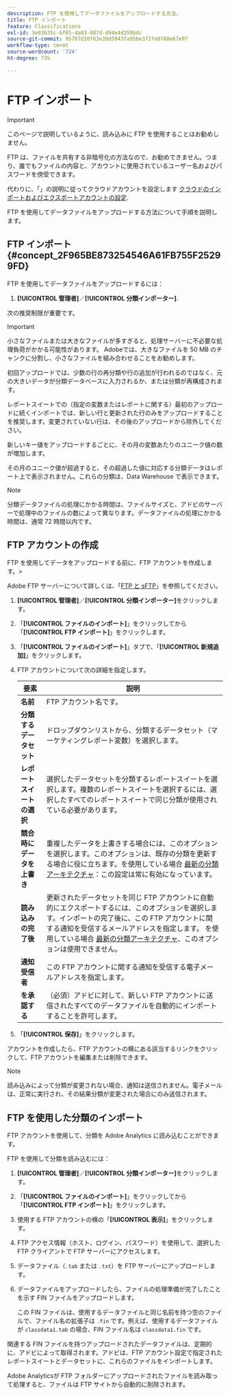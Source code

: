 ```yaml
---
description: FTP を使用してデータファイルをアップロードする方法。
title: FTP インポート
feature: Classifications
exl-id: 3e93b35c-6f65-4a93-887d-d94e4d359bdc
source-git-commit: 95767d10f63e20d5943fa95be3f2fe8f88e67e97
workflow-type: tm+mt
source-wordcount: '724'
ht-degree: 73%

---
```


# FTP インポート

>[!IMPORTANT]
>
>このページで説明しているように、読み込みに FTP を使用することはお勧めしません。
>
>FTP は、ファイルを共有する非暗号化の方法なので、お勧めできません。つまり、誰でもファイルの内容と、アカウントに使用されているユーザー名およびパスワードを傍受できます。
>
>代わりに、「」の説明に従ってクラウドアカウントを設定します [クラウドのインポートおよびエクスポートアカウントの設定](/help/components/locations/configure-import-accounts.md).

FTP を使用してデータファイルをアップロードする方法について手順を説明します。

## FTP インポート {#concept_2F965BE873254546A61FB755F25299FD}

FTP を使用してデータファイルをアップロードするには：

1. **[!UICONTROL 管理者]**／**[!UICONTROL 分類インポーター]**.

次の推奨制限が重要です。

>[!IMPORTANT]
>
>小さなファイルまたは大きなファイルが多すぎると、処理サーバーに不必要な処理負荷がかかる可能性があります。 Adobeでは、大きなファイルを 50 MB のチャンクに分割し、小さなファイルを組み合わせることをお勧めします。

初回アップロードでは、少数の行の再分類や行の追加が行われるのではなく、元の大きいデータが分類データベースに入力されるか、または分類が再構成されます。

レポートスイートでの（指定の変数またはレポートに関する）最初のアップロードに続くインポートでは、新しい行と更新された行のみをアップロードすることを推奨します。変更されていない行は、その後のアップロードから除外してください。

新しいキー値をアップロードするごとに、その月の変数あたりのユニーク値の数が増加します。

その月のユニーク値が超過すると、その超過した値に対応する分類データはレポート上で表示されません。これらの分類は、Data Warehouse で表示できます。

>[!NOTE]
>
>分類データファイルの処理にかかる時間は、ファイルサイズと、アドビのサーバーで処理中のファイルの数によって異なります。データファイルの処理にかかる時間は、通常 72 時間以内です。

## FTP アカウントの作成

FTP を使用してデータをアップロードする前に、FTP アカウントを作成します。>

Adobe FTP サーバーについて詳しくは、「[FTP と sFTP](/help/export/ftp-and-sftp/ftp-overview.md)」を参照してください。

1. **[!UICONTROL 管理者]**／**[!UICONTROL 分類インポーター]**&#x200B;をクリックします。
1. 「**[!UICONTROL ファイルのインポート]**」をクリックしてから「**[!UICONTROL FTP インポート]**」をクリックします。
1. 「**[!UICONTROL ファイルのインポート]**」タブで、「**[!UICONTROL 新規追加]**」をクリックします。
1. FTP アカウントについて次の詳細を指定します。

   | 要素 | 説明 |
   |---|---|
   | **名前** | FTP アカウント名です。 |
   | **分類するデータセット** | ドロップダウンリストから、分類するデータセット（マーケティングレポート変数）を選択します。 |
   | **レポートスイートの選択** | 選択したデータセットを分類するレポートスイートを選択します。複数のレポートスイートを選択するには、選択したすべてのレポートスイートで同じ分類が使用されている必要があります。 |
   | **競合時にデータを上書き** | 重複したデータを上書きする場合には、このオプションを選択します。このオプションは、既存の分類を更新する場合に役に立ちます。を使用している場合 [最新の分類アーキテクチャ](../sets/overview.md)：この設定は常に有効になっています。 |
   | **読み込みの完了後** | 更新されたデータセットを同じ FTP アカウントに自動的にエクスポートするには、このオプションを選択します。インポートの完了後に、この FTP アカウントに関する通知を受信するメールアドレスを指定します。 を使用している場合 [最新の分類アーキテクチャ](../sets/overview.md)、このオプションは使用できません。 |
   | **通知受信者** | この FTP アカウントに関する通知を受信する電子メールアドレスを指定します。 |
   | **を承認する** | （必須）アドビに対して、新しい FTP アカウントに送信されたすべてのデータファイルを自動的にインポートすることを許可します。 |

1. 「**[!UICONTROL 保存]**」をクリックします。

アカウントを作成したら、FTP アカウントの横にある該当するリンクをクリックして、FTP アカウントを編集または削除できます。

>[!NOTE]
>
>読み込みによって分類が変更されない場合、通知は送信されません。電子メールは、正常に実行され、その結果分類が変更された場合にのみ送信されます。

## FTP を使用した分類のインポート

FTP アカウントを使用して、分類を Adobe Analytics に読み込むことができます。

FTP を使用して分類を読み込むには：

1. **[!UICONTROL 管理者]**／**[!UICONTROL 分類インポーター]**&#x200B;をクリックします。
1. 「**[!UICONTROL ファイルのインポート]**」をクリックしてから「**[!UICONTROL FTP インポート]**」をクリックします。
1. 使用する FTP アカウントの横の「**[!UICONTROL 表示]**」をクリックします。
1. FTP アクセス情報（ホスト、ログイン、パスワード）を使用して、選択した FTP クライアントで FTP サーバーにアクセスします。
1. データファイル（`.tab` または `.txt`）を FTP サーバーにアップロードします。
1. データファイルをアップロードしたら、ファイルの処理準備が完了したことを示す FIN ファイルをアップロードします。

   この FIN ファイルは、使用するデータファイルと同じ名前を持つ空のファイルで、ファイル名の拡張子は `.fin` です。例えば、使用するデータファイルが `classdata1.tab` の場合、FIN ファイル名は `classdata1.fin` です。

関連する FIN ファイルを持つアップロードされたデータファイルは、定期的に、アドビによって取得されます。アドビは、FTP アカウント設定で指定されたレポートスイートとデータセットに、これらのファイルをインポートします。

Adobe Analyticsが FTP フォルダーにアップロードされたファイルを読み取って処理すると、ファイルは FTP サイトから自動的に削除されます。
